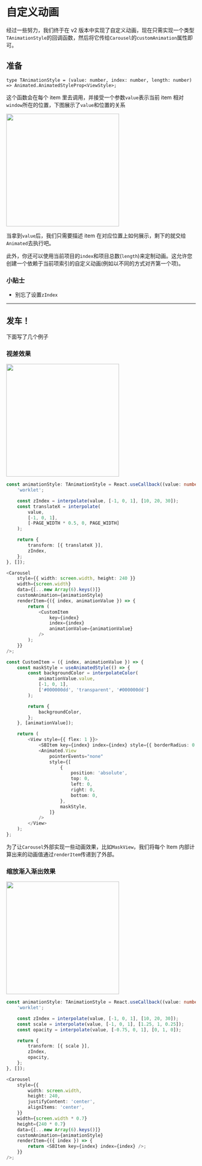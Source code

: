# 自定义动画

经过一些努力，我们终于在 v2 版本中实现了自定义动画，现在只需实现一个类型`TAnimationStyle`的回调函数，然后将它传给`Carousel`的`customAnimation`属性即可。

## 准备

```
type TAnimationStyle = (value: number, index: number, length: number) => Animated.AnimatedStyleProp<ViewStyle>;
```

这个函数会在每个 item 里去调用，并接受一个参数`value`表示当前 item 相对`window`所在的位置，下图展示了`value`和位置的关系

<img src="././../assets/custom-animation-sketch.png" width="300"/>

当拿到`value`后，我们只需要描述 item 在对应位置上如何展示，剩下的就交给`Animated`去执行吧。  

此外，你还可以使用当前项目的`index`和项目总数(`length`)来定制动画。这允许您创建一个依赖于当前项索引的自定义动画(例如以不同的方式对齐第一个项)。

### 小贴士

-   别忘了设置`zIndex`

---

## 发车！

下面写了几个例子

### 视差效果

<a href="../exampleExpo/src/advanced-parallax/index.tsx">
    <img src="././../assets/advanced-parallax.gif" width="300"/>  
</a>

```ts
const animationStyle: TAnimationStyle = React.useCallback((value: number) => {
    'worklet';

    const zIndex = interpolate(value, [-1, 0, 1], [10, 20, 30]);
    const translateX = interpolate(
        value,
        [-1, 0, 1],
        [-PAGE_WIDTH * 0.5, 0, PAGE_WIDTH]
    );

    return {
        transform: [{ translateX }],
        zIndex,
    };
}, []);

<Carousel
    style={{ width: screen.width, height: 240 }}
    width={screen.width}
    data={[...new Array(6).keys()]}
    customAnimation={animationStyle}
    renderItem={({ index, animationValue }) => {
        return (
            <CustomItem
                key={index}
                index={index}
                animationValue={animationValue}
            />
        );
    }}
/>;

const CustomItem = ({ index, animationValue }) => {
    const maskStyle = useAnimatedStyle(() => {
        const backgroundColor = interpolateColor(
            animationValue.value,
            [-1, 0, 1],
            ['#000000dd', 'transparent', '#000000dd']
        );

        return {
            backgroundColor,
        };
    }, [animationValue]);

    return (
        <View style={{ flex: 1 }}>
            <SBItem key={index} index={index} style={{ borderRadius: 0 }} />
            <Animated.View
                pointerEvents="none"
                style={[
                    {
                        position: 'absolute',
                        top: 0,
                        left: 0,
                        right: 0,
                        bottom: 0,
                    },
                    maskStyle,
                ]}
            />
        </View>
    );
};
```

为了让`Carousel`外部实现一些动画效果，比如`MaskView`，我们将每个 Item 内部计算出来的动画值通过`renderItem`传递到了外部。

### 缩放渐入渐出效果

<a href="../exampleExpo/src/scale-fade-in-out/index.tsx">
    <img src="././../assets/scale-fade-in-out.gif" width="300"/>  
</a>

```ts
const animationStyle: TAnimationStyle = React.useCallback((value: number) => {
    'worklet';

    const zIndex = interpolate(value, [-1, 0, 1], [10, 20, 30]);
    const scale = interpolate(value, [-1, 0, 1], [1.25, 1, 0.25]);
    const opacity = interpolate(value, [-0.75, 0, 1], [0, 1, 0]);

    return {
        transform: [{ scale }],
        zIndex,
        opacity,
    };
}, []);

<Carousel
    style={{
        width: screen.width,
        height: 240,
        justifyContent: 'center',
        alignItems: 'center',
    }}
    width={screen.width * 0.7}
    height={240 * 0.7}
    data={[...new Array(6).keys()]}
    customAnimation={animationStyle}
    renderItem={({ index }) => {
        return <SBItem key={index} index={index} />;
    }}
/>;
```
